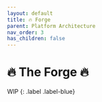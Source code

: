 ```yaml
---
layout: default
title: 🔥 Forge
parent: Platform Architecture
nav_order: 3
has_children: false
---
```


# 🔥 The Forge 🔥

WIP
{: .label .label-blue}
